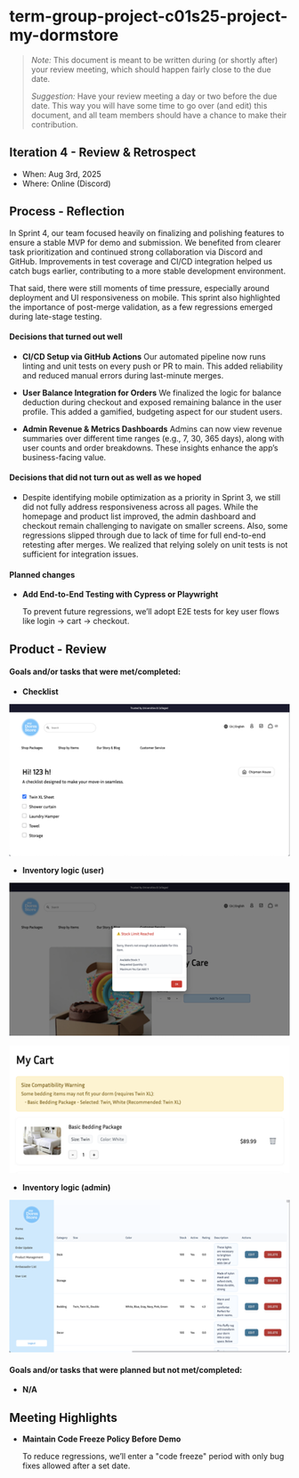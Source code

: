 # term-group-project-c01s25-project-my-dormstore

 > _Note:_ This document is meant to be written during (or shortly after) your review meeting, which should happen fairly close to the due date.      
 >      
 > _Suggestion:_ Have your review meeting a day or two before the due date. This way you will have some time to go over (and edit) this document, and all team members should have a chance to make their contribution.


## Iteration 4 - Review & Retrospect

 * When: Aug 3rd, 2025
 * Where: Online (Discord)

## Process - Reflection

In Sprint 4, our team focused heavily on finalizing and polishing features to ensure a stable MVP for demo and submission. We benefited from clearer task prioritization and continued strong collaboration via Discord and GitHub. Improvements in test coverage and CI/CD integration helped us catch bugs earlier, contributing to a more stable development environment.

That said, there were still moments of time pressure, especially around deployment and UI responsiveness on mobile. This sprint also highlighted the importance of post-merge validation, as a few regressions emerged during late-stage testing.

#### Decisions that turned out well

- **CI/CD Setup via GitHub Actions**
Our automated pipeline now runs linting and unit tests on every push or PR to main. This added reliability and reduced manual errors during last-minute merges.

- **User Balance Integration for Orders**
We finalized the logic for balance deduction during checkout and exposed remaining balance in the user profile. This added a gamified, budgeting aspect for our student users.

- **Admin Revenue & Metrics Dashboards**
Admins can now view revenue summaries over different time ranges (e.g., 7, 30, 365 days), along with user counts and order breakdowns. These insights enhance the app’s business-facing value.


#### Decisions that did not turn out as well as we hoped

- Despite identifying mobile optimization as a priority in Sprint 3, we still did not fully address responsiveness across all pages. While the homepage and product list improved, the admin dashboard and checkout remain challenging to navigate on smaller screens. Also, some regressions slipped through due to lack of time for full end-to-end retesting after merges. We realized that relying solely on unit tests is not sufficient for integration issues.

#### Planned changes

- **Add End-to-End Testing with Cypress or Playwright**
  
  To prevent future regressions, we’ll adopt E2E tests for key user flows like login → cart → checkout.

## Product - Review

#### Goals and/or tasks that were met/completed:

- **Checklist**

![addedtocart](./images/checklist.png)

- **Inventory logic (user)**

![contactus](./images/stocklimit.png)

![contactus](./images/notification.png)

- **Inventory logic (admin)**

![contactus](./images/adminstock.png)


#### Goals and/or tasks that were planned but not met/completed:

- **N/A**


## Meeting Highlights

- **Maintain Code Freeze Policy Before Demo**

  To reduce regressions, we’ll enter a "code freeze" period with only bug fixes allowed after a set date.






